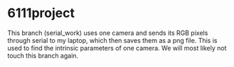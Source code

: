 # 6111project

This branch (serial_work) uses one camera and sends its RGB pixels through serial to my laptop, which then saves them as a png file. This is used to find the intrinsic parameters of one camera. We will most likely not touch this branch again.
